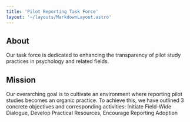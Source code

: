 ```yaml
---
title: 'Pilot Reporting Task Force'
layout: '~/layouts/MarkdownLayout.astro'
---
```


## About

Our task force is dedicated to enhancing the transparency of pilot study practices in psychology and related fields.

## Mission

Our overarching goal is to cultivate an environment where reporting pilot studies becomes an organic practice. To achieve this, we have outlined 3 concrete objectives and corresponding activities: Initiate Field-Wide Dialogue, Develop Practical Resources, Encourage Reporting Adoption
